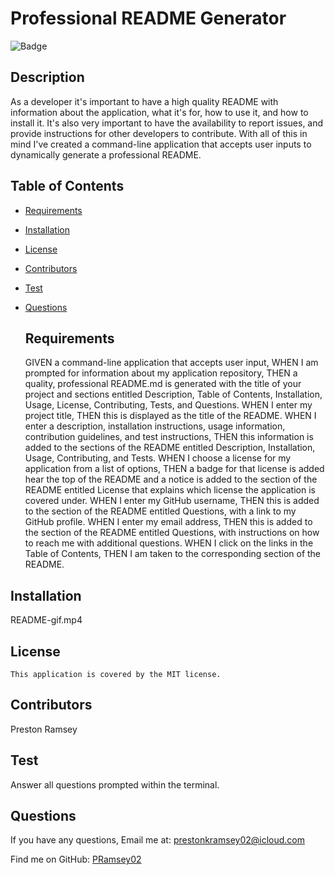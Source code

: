 
  #  Professional README Generator
  ![Badge](https://img.shields.io/badge/License-MIT-blue.svg)
  ## Description
  As a developer it's important to have a high quality README with information about the application, what it's for, how to use it, and how to install it. It's also very important to have the availability to report issues, and provide instructions for other developers to contribute. With all of this in mind I've created a command-line application that accepts user inputs to dynamically generate a professional README.

## Table of Contents
- [Requirements](#requirements)
- [Installation](#installation)
- [License](#license)
- [Contributors](#contributors)
- [Test](#Test)
- [Questions](#questions)

  ## Requirements
  GIVEN a command-line application that accepts user input, WHEN I am prompted for information about my application repository, THEN a quality, professional README.md is generated with the title of your project and sections entitled Description, Table of Contents, Installation, Usage, License, Contributing, Tests, and Questions. WHEN I enter my project title, THEN this is displayed as the title of the README. WHEN I enter a description, installation instructions, usage information, contribution guidelines, and test instructions, THEN this information is added to the sections of the README entitled Description, Installation, Usage, Contributing, and Tests. WHEN I choose a license for my application from a list of options, THEN a badge for that license is added hear the top of the README and a notice is added to the section of the README entitled License that explains which license the application is covered under. WHEN I enter my GitHub username, THEN this is added to the section of the README entitled Questions, with a link to my GitHub profile. WHEN I enter my email address, THEN this is added to the section of the README entitled Questions, with instructions on how to reach me with additional questions. WHEN I click on the links in the Table of Contents, THEN I am taken to the corresponding section of the README.
 
## Installation
README-gif.mp4
  
## License
    This application is covered by the MIT license.

## Contributors
  Preston Ramsey

## Test
  Answer all questions prompted within the terminal.

## Questions
If you have any questions, Email me at: prestonkramsey02@icloud.com 
  
  Find me on GitHub: [PRamsey02](https://github.com/PRamsey02)   

